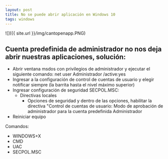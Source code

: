 ```yaml
---
layout: post
title: No se puede abrir aplicación en Windows 10
tags: windows
---
```


![]({{ site.url }}/img/cantopenapp.PNG)

## Cuenta predefinida de administrador no nos deja abrir nuestras aplicaciones, solución:

* Abrir ventana msdos con privilegios de administrador y ejecutar el siguiente comando: net user Administrador /active:yes
* Ingresar a la configuración de control de cuentas de usuario y elegir notificar siempre (la barrita hasta el nivel máximo superior)
* Ingresar configuración de seguridad SECPOL.MSC:
	* Directivas locales
		* Opciones de seguridad y dentro de las opciones, habilitar la directiva "Control de cuentas de usuario: Modo de aprobación de administrador para la cuenta predefinida Administrador
* Reiniciar equipo

Comandos:

- WINDOWS+X
- CMD
- UAC
- SECPOL.MSC